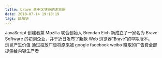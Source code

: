 ```yaml
---
title: brave 基于区块链的浏览器
date: 2018-07-14 19:18:19
tags: 区块链
---
```


JavaScript 创建者兼 Mozilla 联合创始人 Brendan Eich 新成立了一家名为 Brave Software 的初创企业，并于近日发布了新款 Web 浏览器“Brave”的早期版本。
浏览产生价值 通过投放广告将原来被 google facebook weibo 赚取的广告费全部提供给内容生产者
